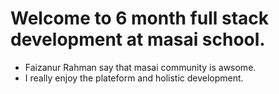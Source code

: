 # Welcome to 6 month full stack development at masai school.

- Faizanur Rahman say that masai community is awsome.
- I really enjoy the plateform and holistic development.

